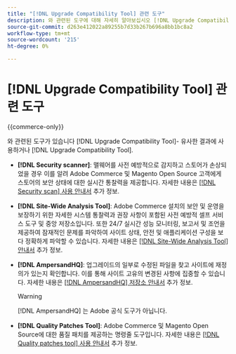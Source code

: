 ```yaml
---
title: "[!DNL Upgrade Compatibility Tool] 관련 도구"
description: 와 관련된 도구에 대해 자세히 알아보십시오 [!DNL Upgrade Compatibility Tool] Adobe Commerce 프로젝트에서 확인하십시오.
source-git-commit: d263e412022a89255b7d33b267b696a8bb1bc8a2
workflow-type: tm+mt
source-wordcount: '215'
ht-degree: 0%

---
```



# [!DNL Upgrade Compatibility Tool] 관련 도구

{{commerce-only}}

와 관련된 도구가 있습니다 [!DNL Upgrade Compatibility Tool]- 유사한 결과에 사용하거나 [!DNL Upgrade Compatibility Tool].

- **[!DNL Security scanner]**: 맬웨어를 사전 예방적으로 감지하고 스토어가 손상되었을 경우 이를 알려 Adobe Commerce 및 Magento Open Source 고객에게 스토어의 보안 상태에 대한 실시간 통찰력을 제공합니다. 자세한 내용은 [[!DNL Security scan] 사용 안내서](https://docs.magento.com/user-guide/magento/security-scan.html) 추가 정보.

- **[!DNL Site-Wide Analysis Tool]**: Adobe Commerce 설치의 보안 및 운영을 보장하기 위한 자세한 시스템 통찰력과 권장 사항이 포함된 사전 예방적 셀프 서비스 도구 및 중앙 저장소입니다. 또한 24/7 실시간 성능 모니터링, 보고서 및 조언을 제공하여 잠재적인 문제를 파악하여 사이트 상태, 안전 및 애플리케이션 구성을 보다 정확하게 파악할 수 있습니다. 자세한 내용은 [[!DNL Site-Wide Analysis Tool] 안내서](../../tools/site-wide-analysis-tool/intro.md) 추가 정보.

- **[!DNL AmpersandHQ]**: 업그레이드의 일부로 수정된 파일을 찾고 사이트에 재정의가 있는지 확인합니다. 이를 통해 사이트 고유의 변경된 사항에 집중할 수 있습니다. 자세한 내용은 [[!DNL AmpersandHQ] 저장소 안내서](https://github.com/AmpersandHQ) 추가 정보.

   >[!WARNING]
   >
   >[!DNL AmpersandHQ] 는 Adobe 공식 도구가 아닙니다.

- **[!DNL Quality Patches Tool]**: Adobe Commerce 및 Magento Open Source에 대한 품질 패치를 제공하는 명령줄 도구입니다. 자세한 내용은 [[!DNL Quality patches tool] 사용 안내서](https://devdocs.magento.com/quality-patches/tool.html) 추가 정보.
